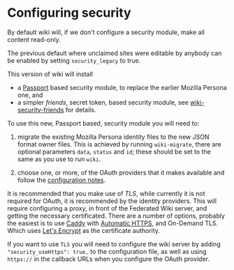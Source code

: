 # Configuring security

By default wiki will, if we don't configure a security module, make all content read-only. 

The previous default where unclaimed sites were editable by anybody can be enabled by setting `security_legacy` to true.

This version of wiki will install

* a [Passport](http://passportjs.org) based security module, to replace the earlier Mozilla Persona one, and
* a simpler *friends*, secret token, based security module, see [wiki-security-friends](https://github.com/fedwiki/wiki-security-friends/blob/master/README.md) for details.

To use this new, Passport based, security module you will need to:

1. migrate the existing Mozilla Persona identity files to the new JSON format owner files. This is achieved by running `wiki-migrate`, there are optional parameters `data`, `status` and `id`; these should be set to the same as you use to run `wiki`.

1. choose one, or more, of the OAuth providers that it makes available and follow the [configuration notes](https://github.com/fedwiki/wiki-security-passportjs/blob/master/docs/configuration.md).

It is recommended that you make use of *TLS*, while currently it is not required for OAuth, it is recommended by the identity providers. This will require configuring a proxy, in front of the Federated Wiki server, and getting the necessary certificated. There are a number of options, probably the easiest is to use [Caddy](https://caddyserver.com/) with [Automatic HTTPS](https://caddyserver.com/docs/automatic-https), and On-Demand TLS. Which uses [Let's Encrypt](https://letsencrypt.org/) as the certificate authority.

If you want to use `TLS` you will need to configure the wiki server by adding `"security_useHttps": true,` to the configuration file, as well as using `https://` in the callback URLs when you configure the OAuth provider.
